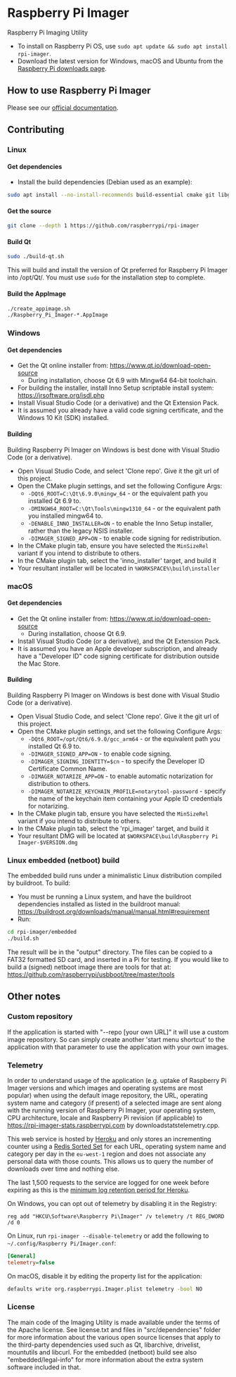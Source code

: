 # Raspberry Pi Imager

Raspberry Pi Imaging Utility

- To install on Raspberry Pi OS, use `sudo apt update && sudo apt install rpi-imager`.
- Download the latest version for Windows, macOS and Ubuntu from the [Raspberry Pi downloads page](https://www.raspberrypi.com/software/).

## How to use Raspberry Pi Imager

Please see our [official documentation](https://www.raspberrypi.com/documentation/computers/getting-started.html#raspberry-pi-imager).

## Contributing

### Linux

#### Get dependencies

- Install the build dependencies (Debian used as an example):

```sh
sudo apt install --no-install-recommends build-essential cmake git libgnutls28-dev
```

#### Get the source

```sh
git clone --depth 1 https://github.com/raspberrypi/rpi-imager
```

#### Build Qt

```sh
sudo ./build-qt.sh
```

This will build and install the version of Qt preferred for Raspberry Pi Imager into /opt/Qt/<version>. You must use `sudo` for the installation step to complete.

#### Build the AppImage

```sh
./create_appimage.sh
./Raspberry_Pi_Imager-*.AppImage
```

### Windows

#### Get dependencies

- Get the Qt online installer from: https://www.qt.io/download-open-source
  - During installation, choose Qt 6.9 with Mingw64 64-bit toolchain.
- For building the installer, install Inno Setup scriptable install system: https://jrsoftware.org/isdl.php
- Install Visual Studio Code (or a derivative) and the Qt Extension Pack.
- It is assumed you already have a valid code signing certificate, and the Windows 10 Kit (SDK) installed.

#### Building

Building Raspberry Pi Imager on Windows is best done with Visual Studio Code (or a derivative).

- Open Visual Studio Code, and select 'Clone repo'. Give it the git url of this project.
- Open the CMake plugin settings, and set the following Configure Args:
  - `-DQt6_ROOT=C:\Qt\6.9.0\mingw_64` - or the equivalent path you installed Qt 6.9 to.
  - `-DMINGW64_ROOT=C:\Qt\Tools\mingw1310_64` - or the equivalent path you installed mingw64 to.
  - `-DENABLE_INNO_INSTALLER=ON` - to enable the Inno Setup installer, rather than the legacy NSIS installer.
  - `-DIMAGER_SIGNED_APP=ON` - to enable code signing for redistribution.
- In the CMake plugin tab, ensure you have selected the `MinSizeRel` variant if you intend to distribute to others.
- In the CMake plugin tab, select the 'inno_installer' target, and build it
- Your resultant installer will be located in `%WORKSPACE%\build\installer`

### macOS

#### Get dependencies

- Get the Qt online installer from: https://www.qt.io/download-open-source
  - During installation, choose Qt 6.9.
- Install Visual Studio Code (or a derivative), and the Qt Extension Pack.
- It is assumed you have an Apple developer subscription, and already have a "Developer ID" code signing certificate for distribution outside the Mac Store.

#### Building

Building Raspberry Pi Imager on Windows is best done with Visual Studio Code (or a derivative).

- Open Visual Studio Code, and select 'Clone repo'. Give it the git url of this project.
- Open the CMake plugin settings, and set the following Configure Args:
  - `-DQt6_ROOT=/opt/Qt6/6.9.0/gcc_arm64` - or the equivalent path you installed Qt 6.9 to.
  - `-DIMAGER_SIGNED_APP=ON` - to enable code signing.
  - `-DIMAGER_SIGNING_IDENTITY=$cn` - to specify the Developer ID Certificate Common Name.
  - `-DIMAGER_NOTARIZE_APP=ON` - to enable automatic notarization for distribution to others.
  - `-DIMAGER_NOTARIZE_KEYCHAIN_PROFILE=notarytool-password` - specify the name of the keychain item containing your Apple ID credentials for notarizing.
- In the CMake plugin tab, ensure you have selected the `MinSizeRel` variant if you intend to distribute to others.
- In the CMake plugin tab, select the 'rpi_imager' target, and build it
- Your resultant DMG will be located at `$WORKSPACE\build\Raspberry Pi Imager-$VERSION.dmg`

### Linux embedded (netboot) build

The embedded build runs under a minimalistic Linux distribution compiled by buildroot.
To build:

- You must be running a Linux system, and have the buildroot dependencies installed as listed in the buildroot manual: https://buildroot.org/downloads/manual/manual.html#requirement
- Run:

```sh
cd rpi-imager/embedded
./build.sh
```

The result will be in the "output" directory.
The files can be copied to a FAT32 formatted SD card, and inserted in a Pi for testing.
If you would like to build a (signed) netboot image there are tools for that at: https://github.com/raspberrypi/usbboot/tree/master/tools

## Other notes

### Custom repository

If the application is started with "--repo [your own URL]" it will use a custom image repository.
So can simply create another 'start menu shortcut' to the application with that parameter to use the application with your own images.

### Telemetry

In order to understand usage of the application (e.g. uptake of Raspberry Pi Imager versions and which images and operating systems are most popular) when using the default image repository, the URL, operating system name and category (if present) of a selected image are sent along with the running version of Raspberry Pi Imager, your operating system, CPU architecture, locale and Raspberry Pi revision (if applicable) to https://rpi-imager-stats.raspberrypi.com by downloadstatstelemetry.cpp.

This web service is hosted by [Heroku](https://www.heroku.com) and only stores an incrementing counter using a [Redis Sorted Set](https://redis.io/topics/data-types#sorted-sets) for each URL, operating system name and category per day in the `eu-west-1` region and does not associate any personal data with those counts. This allows us to query the number of downloads over time and nothing else.

The last 1,500 requests to the service are logged for one week before expiring as this is the [minimum log retention period for Heroku](https://devcenter.heroku.com/articles/logging#log-history-limits).

On Windows, you can opt out of telemetry by disabling it in the Registry:

```pwsh
reg add "HKCU\Software\Raspberry Pi\Imager" /v telemetry /t REG_DWORD /d 0
```

On Linux, run `rpi-imager --disable-telemetry` or add the following to `~/.config/Raspberry Pi/Imager.conf`:

```ini
[General]
telemetry=false
```

On macOS, disable it by editing the property list for the application:

```sh
defaults write org.raspberrypi.Imager.plist telemetry -bool NO
```

### License

The main code of the Imaging Utility is made available under the terms of the Apache license.
See license.txt and files in "src/dependencies" folder for more information about the various open source licenses that apply to the third-party dependencies used such as Qt, libarchive, drivelist, mountutils and libcurl.
For the embedded (netboot) build see also "embedded/legal-info" for more information about the extra system software included in that.
